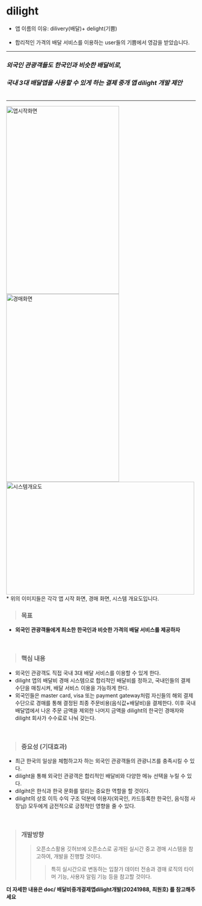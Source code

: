 # dilight
- 앱 이름의 이유: dilivery(배달)+ delight(기쁨)</br></br>
- 합리적인 가격의 배달 서비스를 이용하는 user들의 기쁨에서 영감을 받았습니다. 
<hr>

### _외국인 관광객들도 한국인과 비슷한 배달비로,_
### _국내 3대 배달앱을 사용할 수 있게 하는 결제 중개 앱 dilight 개발 제안_</br></br>
<hr>

<img src="https://github.com/user-attachments/assets/7ba0d45e-a516-4c77-8732-fc8cb2519e24" alt="앱시작화면" width="300" height="500">
<img src="https://github.com/user-attachments/assets/38e6f043-7056-4444-8c2b-9120361a6553" alt="경매화면" width="300" height="500">
<img src="https://github.com/user-attachments/assets/9ea0258a-9b2c-461b-8440-9f81273e2474" alt="시스템개요도" width="500" height="300">
</br>
* 위의 이미지들은 각각 앱 시작 화면, 경매 화면, 시스템 개요도입니다.

> ### 목표
- **외국인 관광객들에게 최소한 한국인과 비슷한 가격의 배달 서비스를 제공하자**
</br>

> ### 핵심 내용
- 외국인 관광객도 직접 국내 3대 배달 서비스를 이용할 수 있게 한다.
- dilight 앱의 배달비 경매 시스템으로 합리적인 배달비를 정하고, 국내인들의 결제 수단을 매칭시켜, 배달 서비스 이용을 가능하게 한다.
- 외국인들은 master card, visa 또는 payment gateway처럼 자신들의 해외 결제수단으로 경매를 통해 결정된 최종 주문비용(음식값+배달비)을 결제한다. 이후 국내 배달앱에서 나온 주문 금액을 제외한 나머지 금액을 dilight의 한국인 경매자와 dilight 회사가 수수료로 나눠 갖는다.

</br>

> ### 중요성 (기대효과)
- 최근 한국의 일상을 체험하고자 하는 외국인 관광객들의 관광니즈를 충족시킬 수 있다.
- dilight을 통해 외국인 관광객은 합리적인 배달비와 다양한 메뉴 선택을 누릴 수 있다.
- dilgiht은 한식과 한국 문화를 알리는 중요한 역할을 할 것이다.
- dilight의 상호 이득 수익 구조 덕분에 이용자(외국인, 카드등록한 한국인, 음식점 사장님) 모두에게 금전적으로 긍정적인 영향을 줄 수 있다.

</br>

> ### 개발방향
>> 오픈소스활용
>> 깃허브에 오픈소스로 공개된 실시간 중고 경매 시스템을 참고하여, 개발을 진행할 것이다.
>>> 특히 실시간으로 변동하는 입찰가 데이터 전송과 경매 로직의 타이머 기능, 사용자 알림 기능 등을 참고할 것이다.


**더 자세한 내용은 doc/ 배달비중개결제앱dilight개발(20241988, 최원호) 를 참고해주세요**
